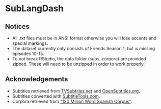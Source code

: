 # SubLangDash

## Notices

* All .txt files must be in ANSI format otherwise you will lose accents and special markings.
* The dataset currently only consists of Friends Season 1, but is missing episodes 10-15.
* To not break RStudio, the data folder (subs, corpora) are provided zipped. These will need to be unzipped in order to work properly.

## Acknowledgements
* Subtitles retrieved from [TVSubtitles.net](http://www.tvsubtitles.net/tvshow-65-1.html) and [OpenSubtitles.org](https://www.opensubtitles.org/en/search/subs).
* Subtitles converted with [SubtitleTools.com](https://subtitletools.com/convert-subtitles-to-plain-text-online).
* Corpora retrieved from ["120 Million Word Spanish Corpus"](https://www.kaggle.com/rtatman/120-million-word-spanish-corpus).
